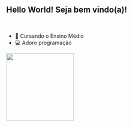 <h2>Hello World! Seja bem vindo(a)!</h2>
<br>
<ul>
  <li>🏫 Cursando o Ensino Médio</li>
  <li>💻 Adoro programação</li>  
</ul>

<div>
  <a href="https://github.com/GuilhermeSebasti4o">
  <img height="180px" src="https://github-readme-stats.vercel.app?username=GuilhermeSebasti4o&show_icons=true&theme=dracula&include_all_commits=true&count_private_true"/>
